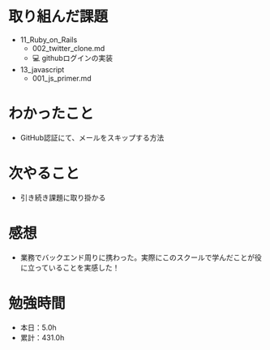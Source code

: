 # 取り組んだ課題
* 11_Ruby_on_Rails
  * 002_twitter_clone.md
  * 💻 githubログインの実装
* 13_javascript
  * 001_js_primer.md

# わかったこと
* GitHub認証にて、メールをスキップする方法

# 次やること
* 引き続き課題に取り掛かる

# 感想
* 業務でバックエンド周りに携わった。実際にこのスクールで学んだことが役に立っていることを実感した！

# 勉強時間
* 本日：5.0h
* 累計：431.0h
